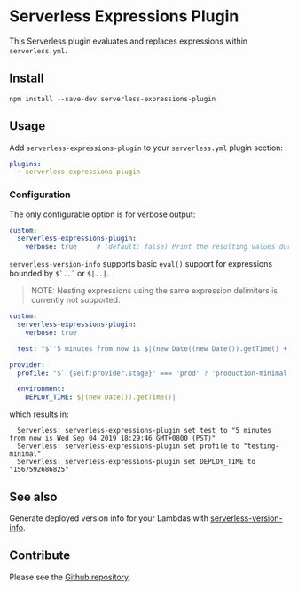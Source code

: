 # Serverless Expressions Plugin

This Serverless plugin evaluates and replaces expressions within `serverless.yml`.

## Install

```
npm install --save-dev serverless-expressions-plugin
```

## Usage

Add `serverless-expressions-plugin` to your `serverless.yml` plugin section:

```yaml
plugins:
  - serverless-expressions-plugin
```

### Configuration

The only configurable option is for verbose output:

```yaml
custom:
  serverless-expressions-plugin:
    verbose: true     # (default: false) Print the resulting values during deploy
```

`serverless-version-info` supports basic `eval()` support for expressions bounded by `` $`..` `` or `$|..|`.

> NOTE: Nesting expressions using the same expression delimiters is currently not supported.

```yaml
custom:
  serverless-expressions-plugin:
    verbose: true

  test: "$`'5 minutes from now is $|(new Date((new Date()).getTime() + 300000))|'`"

provider:
  profile: "$`'{self:provider.stage}' === 'prod' ? 'production-minimal' : 'testing-minimal'`"

  environment:
    DEPLOY_TIME: $|(new Date()).getTime()|

```

which results in:

```
  Serverless: serverless-expressions-plugin set test to "5 minutes from now is Wed Sep 04 2019 18:29:46 GMT+0800 (PST)"
  Serverless: serverless-expressions-plugin set profile to "testing-minimal"
  Serverless: serverless-expressions-plugin set DEPLOY_TIME to "1567592686825"
```

## See also

Generate deployed version info for your Lambdas with [serverless-version-info](https://www.npmjs.com/package/serverless-version-info).

## Contribute

Please see the [Github repository](https://github.com/ibrado/serverless-expressions-plugin.git).





